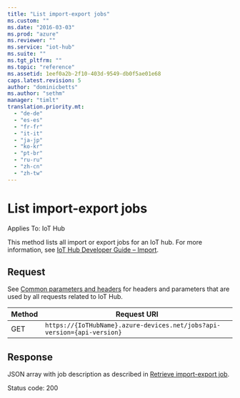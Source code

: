 ```yaml
---
title: "List import-export jobs"
ms.custom: ""
ms.date: "2016-03-03"
ms.prod: "azure"
ms.reviewer: ""
ms.service: "iot-hub"
ms.suite: ""
ms.tgt_pltfrm: ""
ms.topic: "reference"
ms.assetid: 1eef0a2b-2f10-403d-9549-db0f5ae01e68
caps.latest.revision: 5
author: "dominicbetts"
ms.author: "sethm"
manager: "timlt"
translation.priority.mt: 
  - "de-de"
  - "es-es"
  - "fr-fr"
  - "it-it"
  - "ja-jp"
  - "ko-kr"
  - "pt-br"
  - "ru-ru"
  - "zh-cn"
  - "zh-tw"
---
```

# List import-export jobs
Applies To: IoT Hub  
  
 This method lists all import or export jobs for an IoT hub. For more information, see [IoT Hub Developer Guide – Import](https://azure.microsoft.com/documentation/articles/iot-hub-devguide/#import-device-identities).  
  
## Request  
 See [Common parameters and headers](device-identities-rest.md#bk_common) for headers and parameters that are used by all requests related to IoT Hub.  
  
|Method|Request URI|  
|------------|-----------------|  
|GET|`https://{IoTHubName}.azure-devices.net/jobs?api-version={api-version}`|  
  
## Response  
 JSON array with job description as described in [Retrieve import-export job](retrieve-import-export-job.md).  
  
 Status code: 200